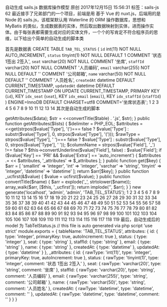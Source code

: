 自动生成 sails.js 数据库操作模型
原创 2017年12月15日 15:56:31 标签：sails-js 62
最近接手了兄弟部门的一个项目，前端是用 基于 Vue 的 nuxt.js，后端用的是 Node 的 sails.js，该框架默认用 Waterline 的 ORM 操作数据库，思想和 MyBatis 的类似，生成数据表的实体，然后取出数据映射到实体，进而操作实体。由于每张表都需要生成对应的实体文件，一个个的写肯定不符合程序员的思维，以下给出个简单的自动生成的脚本类

首先是数据表
CREATE TABLE `TAB_TEL_STATUS` (
  `id` int(11) NOT NULL AUTO_INCREMENT,
  `status` tinyint(1) NOT NULL DEFAULT 1 COMMENT '状态 1签出 2签入',
  `seat` varchar(20) NOT NULL COMMENT '坐席',
  `staffId` varchar(20) NOT NULL COMMENT '人员编码',
  `email` varchar(255) NOT NULL DEFAULT '' COMMENT '公司邮箱',
  `name` varchar(50) NOT NULL DEFAULT '' COMMENT '人员姓名',
  `createdAt` datetime DEFAULT CURRENT_TIMESTAMP,
  `updatedAt` datetime DEFAULT CURRENT_TIMESTAMP ON UPDATE CURRENT_TIMESTAMP,
  PRIMARY KEY (`id`),
  KEY `idx_seat` (`seat`),
  KEY `idx_email` (`email`),
  KEY `idx_staffId` (`staffId`)
) ENGINE=InnoDB DEFAULT CHARSET=utf8 COMMENT='坐席状态表';
1
2
3
4
5
6
7
8
9
10
11
12
13
14
其次是自动生成的脚本
<?php

class generate
{
    public function __construct($host, $name, $pwd, $table)
    {
        $conn = mysqli_connect($host, $name, $pwd);
        mysqli_select_db($conn, 'fortune');
        mysqli_query($conn, 'SET NAMES utf8'); 
        $result = mysqli_query($conn, 'SHOW FULL COLUMNS FROM ' . $table);
        $data = [];
        while ($row = mysqli_fetch_assoc($result)) {
            $data[] = $row;
        }
        $attributes = $this->getAttributes($data);
        $str = <<<EOT
// this file is auto generated via php script

'use strict'

module.exports = {
    tableName: '{$table}',
{$attributes['attributes']}
{$attributes['_attributes']}
}
EOT;

        file_put_contents($this->convertTitle($table) . '.js', $str);
    }

    public function getAttributes($lists)
    {
        $delimiter = PHP_EOL;
        $attributes = <<<EOT
    attributes: {{$delimiter}
EOT;
$_attributes = <<<EOT
    _attributes: {{$delimiter}
EOT;
    foreach ($lists as $value) {
        $type = $this->get(strpos($value['Type'], '(')=== false ? $value['Type'] : substr($value['Type'], 0, strpos($value['Type'], '(')));
        $rawType = strpos($value['Type'], ' ')=== false ? $value['Type'] : substr($value['Type'], 0, strpos($value['Type'], ' '));
        $columnName = strpos($value['Field'], '_') !== false ? $this->convertUnderline($value['Field'], false) : $value['Field'];
        if ($value['Key'] == 'PRI' && $value['Extra'] == 'auto_increment') {
            $attributes .= <<<EOT
        {$value['Field']}: {
            type: '{$type}',
            primaryKey: true,
            autoIncrement: true
        },{$delimiter}
EOT;
            $_attributes .= <<<EOT
        {$value['Field']}: {
            rawType: '{$rawType}',
            type: '{$type}',
            primaryKey: true,
            autoIncrement: true
        },{$delimiter}
EOT;
        } else {
            $attributes .= <<<EOT
        {$value['Field']}: {
            type: '{$type}'
        },{$delimiter}
EOT;
        if (strpos($value['Field'], '_') === false) {
            $_attributes .= <<<EOT
        {$value['Field']}: {
            rawType: '{$rawType}',
            type: '{$type}',
            comment: '{$value['Comment']}'
        },{$delimiter}
EOT;
            } else {
    $_attributes .= <<<EOT
        {$value['Field']}: {
            columnName: '{$columnName}',
            rawType: '{$rawType}',
            type: '{$type}',
            comment: '{$value['Comment']}'
        },{$delimiter}
EOT;
                }
            }
        }
        $attributes = rtrim($attributes, ",{$delimiter}") . "{$delimiter}    },";
        $_attributes = rtrim($_attributes, ",{$delimiter}") . "{$delimiter}    }";
        return [
            'attributes' => $attributes,
            '_attributes' => $_attributes
        ];
    }

    public function get($key)
    {
        $arr = [
            'smallint'     => 'integer',
            'int'              => 'integer',
            'varchar'      => 'string',
            'tinyint'        => 'integer',
            'datetime'    => 'datetime'
        ];
        return $arr[$key];
    }

    public function _ucfirst(&$value)
    {
        $value = ucfirst($value);
    }

    public function convertTitle($name)
    {
        $arr =  explode('_', strtolower($name));
        array_walk($arr, [$this, '_ucfirst']);
        return implode('', $arr);
    }
}

new generate('localhost', 'admin', 'admin', 'TAB_TEL_STATUS');
1
2
3
4
5
6
7
8
9
10
11
12
13
14
15
16
17
18
19
20
21
22
23
24
25
26
27
28
29
30
31
32
33
34
35
36
37
38
39
40
41
42
43
44
45
46
47
48
49
50
51
52
53
54
55
56
57
58
59
60
61
62
63
64
65
66
67
68
69
70
71
72
73
74
75
76
77
78
79
80
81
82
83
84
85
86
87
88
89
90
91
92
93
94
95
96
97
98
99
100
101
102
103
104
105
106
107
108
109
110
111
112
113
114
115
116
117
118
119
最后，自动生成后的 model 为 TabTelStatus.js
// this file is auto generated via php script

'use strict'

module.exports = {
    tableName: 'TAB_TEL_STATUS',
    attributes: {
        id: {
            type: 'integer',
            primaryKey: true,
            autoIncrement: true
        },
        status: {
            type: 'integer'
        },
        seat: {
            type: 'string'
        },
        staffId: {
            type: 'string'
        },
        email: {
            type: 'string'
        },
        name: {
            type: 'string'
        },
        createdAt: {
            type: 'datetime'
        },
        updatedAt: {
            type: 'datetime'
        }
    },
    _attributes: {
        id: {
            rawType: 'int(11)',
            type: 'integer',
            primaryKey: true,
            autoIncrement: true
        },
        status: {
            rawType: 'tinyint(1)',
            type: 'integer',
            comment: '状态 1签出 2签入'
        },
        seat: {
            rawType: 'varchar(20)',
            type: 'string',
            comment: '坐席'
        },
        staffId: {
            rawType: 'varchar(20)',
            type: 'string',
            comment: '人员编码'
        },
        email: {
            rawType: 'varchar(255)',
            type: 'string',
            comment: '公司邮箱'
        },
        name: {
            rawType: 'varchar(50)',
            type: 'string',
            comment: '人员姓名'
        },
        createdAt: {
            rawType: 'datetime',
            type: 'datetime',
            comment: ''
        },
        updatedAt: {
            rawType: 'datetime',
            type: 'datetime',
            comment: ''
        }
    }
}